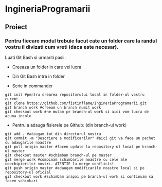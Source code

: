 # IngineriaProgramarii
## Proiect

### Pentru fiecare modul trebuie facut cate un folder care la randul vostru il divizati cum  vreti (daca este necesar).

Luati Git Bash si urmariti pasii:

* Creeaza un folder in care vei lucra

* Din Git Bash intra in folder

* Scrie in commander
```
git init #pentru crearea repositorului local in folder-ul vostru curent
git clone https://github.com/fistinflame/IngineriaProgramarii.git
git branch work #creeam un branch numit work
git checkout work #ne mutam pe branch-ul work si aici vom lucra de acuma incolo
```

* Pentru a adauga fisierele pe Github: (din branch-ul work)
```
git add . #adaugam tot din directorul nostru
git commit -m "Descriere a modificarilor" #aici git va face un pachet cu adaugarile noastre
git pull origin master #facem update la repository-ul local pe branch-ul master
git checkout master #schimbam branch-ul pe master
git merge work #combinam schimbarile noastre cu cele ale coechipierilor nostri. ATENTIE la merge conflicts!
git push origin master #adaugam modificarile noastre local si pe repository-ul oficial
git checkout work #schimbam inapoi pe branch-ul work si continuam sa facem schimbari
```

